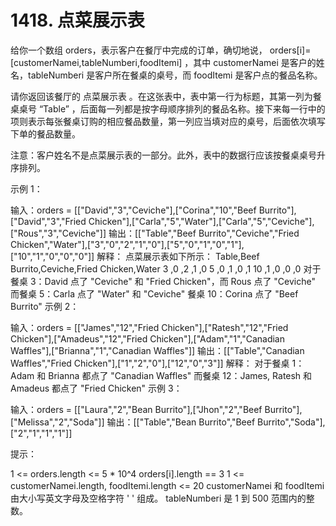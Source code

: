 # 1418. 点菜展示表
  给你一个数组 orders，表示客户在餐厅中完成的订单，确切地说， orders[i]=[customerNamei,tableNumberi,foodItemi] ，其中 customerNamei 是客户的姓名，tableNumberi 是客户所在餐桌的桌号，而 foodItemi 是客户点的餐品名称。
  
  请你返回该餐厅的 点菜展示表 。在这张表中，表中第一行为标题，其第一列为餐桌桌号 “Table” ，后面每一列都是按字母顺序排列的餐品名称。接下来每一行中的项则表示每张餐桌订购的相应餐品数量，第一列应当填对应的桌号，后面依次填写下单的餐品数量。
  
  注意：客户姓名不是点菜展示表的一部分。此外，表中的数据行应该按餐桌桌号升序排列。
  
   
  
  示例 1：
  
  输入：orders = [["David","3","Ceviche"],["Corina","10","Beef Burrito"],["David","3","Fried Chicken"],["Carla","5","Water"],["Carla","5","Ceviche"],["Rous","3","Ceviche"]]
  输出：[["Table","Beef Burrito","Ceviche","Fried Chicken","Water"],["3","0","2","1","0"],["5","0","1","0","1"],["10","1","0","0","0"]] 
  解释：
  点菜展示表如下所示：
  Table,Beef Burrito,Ceviche,Fried Chicken,Water
  3    ,0           ,2      ,1            ,0
  5    ,0           ,1      ,0            ,1
  10   ,1           ,0      ,0            ,0
  对于餐桌 3：David 点了 "Ceviche" 和 "Fried Chicken"，而 Rous 点了 "Ceviche"
  而餐桌 5：Carla 点了 "Water" 和 "Ceviche"
  餐桌 10：Corina 点了 "Beef Burrito" 
  示例 2：
  
  输入：orders = [["James","12","Fried Chicken"],["Ratesh","12","Fried Chicken"],["Amadeus","12","Fried Chicken"],["Adam","1","Canadian Waffles"],["Brianna","1","Canadian Waffles"]]
  输出：[["Table","Canadian Waffles","Fried Chicken"],["1","2","0"],["12","0","3"]] 
  解释：
  对于餐桌 1：Adam 和 Brianna 都点了 "Canadian Waffles"
  而餐桌 12：James, Ratesh 和 Amadeus 都点了 "Fried Chicken"
  示例 3：
  
  输入：orders = [["Laura","2","Bean Burrito"],["Jhon","2","Beef Burrito"],["Melissa","2","Soda"]]
  输出：[["Table","Bean Burrito","Beef Burrito","Soda"],["2","1","1","1"]]
   
  
  提示：
  
  1 <= orders.length <= 5 * 10^4
  orders[i].length == 3
  1 <= customerNamei.length, foodItemi.length <= 20
  customerNamei 和 foodItemi 由大小写英文字母及空格字符 ' ' 组成。
  tableNumberi 是 1 到 500 范围内的整数。
